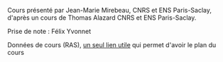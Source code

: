 Cours présenté par Jean-Marie Mirebeau, CNRS et ENS Paris-Saclay, d'après un cours de Thomas Alazard CNRS et ENS Paris-Saclay.

Prise de note : Félix Yvonnet

Données de cours (RAS), [un seul lien utile](http://math.ens-paris-saclay.fr/version-francaise/formations/formation-en-mathematiques-de-l-ens-paris-saclay/2eme-annee-le-m1-hadamard/resume-des-cours-de-m1-hadamard-site-ens-306767.kjsp?RH=1242812167142) qui permet d'avoir le plan du cours
